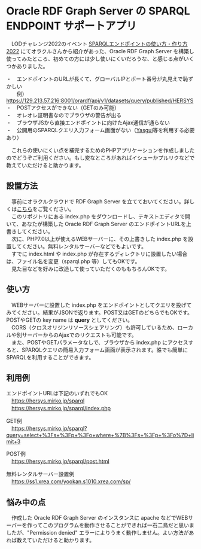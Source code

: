 # Oracle RDF Graph Server の SPARQL ENDPOINT サポートアプリ
　LODチャレンジ2022のイベント <a href="https://lodc2022sparql.peatix.com/">SPARQLエンドポイントの使い方・作り方2022</a> にてオラクルさんから紹介があった、Oracle RDF Graph Server を構築し使ってみたところ、初めての方には少し使いにくいだろうな、と感じる点がいくつかありました。

・　エンドポイントのURLが長くて、グローバルIPとポート番号が丸見えで恥ずかしい<br>
　　例）https://129.213.57.216:8001/orardf/api/v1/datasets/query/published/HERSYS<br>
・　POSTアクセスができない（GETのみ可能）<br>
・　オレオレ証明書なのでブラウザの警告が出る<br>
・　ブラウザJSから直接エンドポイントに向けたAjax通信が通らない<br>
・　公開用のSPARQLクエリ入力フォーム画面がない（<a href="https://yasgui.triply.cc/">Yasgui</a>等を利用する必要あり）<br>
 
　これらの使いにくい点を補完するためのPHPアプリケーションを作成しましたのでどうぞご利用ください。もし変なところがあればイシューかプルリクなどで教えていただけると助かります。
 
## 設置方法

　事前にオラクルクラウドで RDF Graph Server を立てておいてください。詳しくは<a href="https://lodc2022sparql.peatix.com/">こちら</a>をご覧ください。<br>
　このリポジトリにある index.php をダウンロードし、テキストエディタで開いて、あなたが構築した Oracle RDF Graph Server のエンドポイントURLを上書きしてください。<br>
　次に、PHP7.0以上が使えるWEBサーバーに、その上書きした index.php を設置してください。無料レンタルサーバーなどでもよいです。<br>
　すでに index.html や index.php が存在するディレクトリに設置したい場合は、ファイル名を変更（sparql.php 等）してもOKです。<br>
 　見た目などを好みに改造して使っていただくのももちろんOKです。

## 使い方

　WEBサーバーに設置した index.php をエンドポイントとしてクエリを投げてみてください。結果がJSONで返ります。POST又はGETのどちらでもOKです。POSTやGETの key name は <b>query</b> としてください。<br>
　CORS（クロスオリジンリソースシェアリング）も許可しているため、ローカルや別サーバーからのAjaxでのリクエストも可能です。<br>
　また、POSTやGETパラメータなしで、ブラウザから index.php にアクセスすると、SPARQLクエリの簡易入力フォーム画面が表示されます。誰でも簡単にSPARQLを利用することができます。<br>
 
## 利用例
エンドポイントURLは下記のいずれでもOK<br>
　https://hersys.mirko.jp/sparql<br>
　https://hersys.mirko.jp/sparql/index.php<br>
 
GET例<br>
　https://hersys.mirko.jp/sparql?query=select+%3Fs+%3Fp+%3Fo+where+%7B%3Fs+%3Fp+%3Fo%7D+limit+3<br>
 
POST例<br>
　https://hersys.mirko.jp/sparql/post.html<br>
 
無料レンタルサーバー設置例<br>
　https://ss1.xrea.com/yookan.s1010.xrea.com/sp/

## 悩み中の点
　作成した Oracle RDF Graph Server のインスタンスに apache などでWEBサーバーを作ってこのプログラムを動作させることができれば一石二鳥だと思いましたが、"Permission denied" エラーによりうまく動作しません。よい方法があれば教えていただけると助かります。
